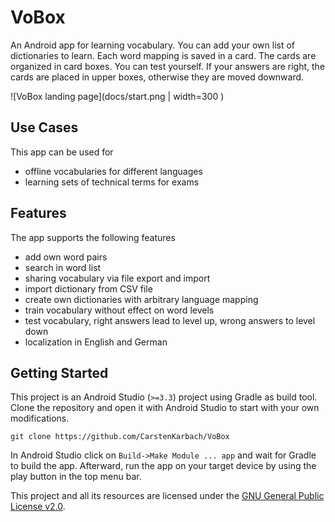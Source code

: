 # VoBox

An Android app for learning vocabulary. You can add your own list of dictionaries to learn.
Each word mapping is saved in a card. The cards are organized in card boxes. You can test
yourself. If your answers are right, the cards are placed in upper boxes, otherwise they
are moved downward.

![VoBox landing page](docs/start.png | width=300 )

## Use Cases

This app can be used for

- offline vocabularies for different languages
- learning sets of technical terms for exams

## Features

The app supports the following features

- add own word pairs
- search in word list 
- sharing vocabulary via file export and import
- import dictionary from CSV file
- create own dictionaries with arbitrary language mapping
- train vocabulary without effect on word levels
- test vocabulary, right answers lead to level up, wrong answers to level down
- localization in English and German
 

## Getting Started

This project is an Android Studio (`>=3.3`) project using Gradle as build tool.
Clone the repository and open it with Android Studio to start with your own modifications.

```
git clone https://github.com/CarstenKarbach/VoBox
```

In Android Studio click on `Build->Make Module ... app` and wait for Gradle to build the app.
Afterward, run the app on your target device by using the play button in the top menu bar.

This project and all its resources are licensed under the [GNU General Public License v2.0](./LICENSE).
